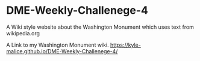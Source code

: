 # DME-Weekly-Challenege-4

A Wiki style website about the Washington Monument which uses text from wikipedia.org

A Link to my Washington Monument wiki. https://kyle-malice.github.io/DME-Weekly-Challenege-4/
